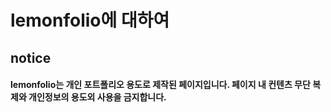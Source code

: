 # lemonfolio에 대하여
## notice
#### lemonfolio는 개인 포트폴리오 용도로 제작된 페이지입니다. 페이지 내 컨텐츠 무단 복제와 개인정보의 용도외 사용을 금지합니다.